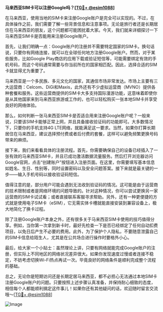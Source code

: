 **马来西亚SIM卡可以注册Google吗？[[TG💪+ @esim1088](https://t.me/s/esim1088)]**

在马来西亚，使用当地的SIM卡来注册Google账户是完全可以实现的。不过，在具体操作之前，我们需要了解一些背景信息和注意事项。无论是旅行者还是长期居住在马来西亚的朋友，这个问题都可能困扰着大家。今天，我们就来详细探讨一下马来西亚SIM卡是否能用来注册Google账户。

首先，让我们明确一点：Google账户的注册并不需要特定国家的SIM卡。换句话说，只要你有网络连接，就可以在全球任何地方注册Google账户。然而，对于某些服务，比如Google Play商店的应用下载或验证短信等，可能需要绑定有效的手机号码，而这个号码通常需要与你当前所在的国家相匹配。因此，选择合适的SIM卡就显得尤为重要了。

马来西亚是一个多民族、多元文化的国家，其通信市场非常发达。市场上主要有三大运营商：Celcom、DiGi和Maxis，此外还有不少虚拟运营商（MVNO）提供各种套餐和服务。这些运营商提供的SIM卡大多支持国际漫游功能，这意味着即使你是从其他国家来到马来西亚旅游或工作的，也可以轻松购买一张本地SIM卡并享受良好的网络体验。

那么，如何判断一张马来西亚SIM卡是否适合用来注册Google账户呢？一般来说，只要该SIM卡能够正常上网，并且具备接收验证码的功能即可。大多数情况下，只要你的手机支持4G LTE网络，就能满足这一要求。当然，如果你打算长期居住在马来西亚，建议选择预付费或者后付费的套餐，这样可以避免频繁更换号码带来的麻烦。

接下来，我们来看看具体的注册流程。首先，你需要确保自己的设备已经插入了一张有效的马来西亚SIM卡，并且已成功激活数据流量服务。然后打开浏览器访问Google官网，点击“创建账户”按钮进入注册页面。在这里，你需要填写基本信息如姓名、生日、性别等，同时设置密码以及安全问题答案。接下来就是最关键的一步——输入手机号码以接收验证码短信。

值得注意的是，部分用户可能会遇到无法收到验证码的情况。这可能是由于运营商的技术限制或者是网络环境的问题导致的。针对这种情况，你可以尝试更换另一家运营商的SIM卡试试看；或者直接联系客服寻求帮助。另外，还有一种更便捷的方式就是使用电子SIM卡（eSIM），它无需实体卡槽就能直接安装到兼容设备上，极大地简化了换卡过程。

除了注册Google账户本身之外，还有很多关于马来西亚SIM卡使用的技巧值得分享。例如，当你第一次拿到新卡时，最好先检查一下是否已经绑定了任何自动扣费项目，以免日后产生不必要的费用。此外，为了保护个人隐私，不要随意泄露自己的SIM卡信息给陌生人，尤其是在公共场合进行操作时要格外小心。

最后，给大家一个小贴士：虽然理论上讲，只要有网络就能完成Google账户的注册，但实际上不同地区的网络状况差异很大。如果你发现速度过慢或者连接不稳定，不妨考虑切换Wi-Fi热点再试一次。毕竟良好的网络条件是顺利完成整个流程的基础。

总之，无论你是短期访问还是长期定居马来西亚，都不必担心无法通过本地SIM卡注册Google账户的问题。只要按照上述步骤认真准备，并保持耐心细致的态度，相信每个人都能顺利搞定这件事儿！如果你还有其他疑问的话，欢迎随时留言交流哦～[[TG💪+ @esim1088](https://t.me/s/esim1088)]

![Image](https://i.postimg.cc/4NQfJmqS/Snipaste-2025-05-13-00-14-12.png)